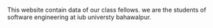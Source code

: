 This website contain data of our class fellows. we are the students of software engineering at iub universty bahawalpur. 
